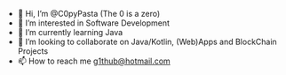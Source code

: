 - 👋 Hi, I’m @C0pyPasta (The 0 is a zero)
- 👀 I’m interested in Software Development
- 🌱 I’m currently learning Java
- 💞️ I’m looking to collaborate on Java/Kotlin, (Web)Apps and BlockChain Projects
- 📫 How to reach me g1thub@hotmail.com

<!---
C0pyPasta/C0pyPasta is a ✨ special ✨ repository because its `README.md` (this file) appears on your GitHub profile.
You can click the Preview link to take a look at your changes.
--->
